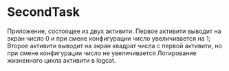 # SecondTask
Приложение, состоящее из двух активити.
Первое активити выводит на экран число 0 и при смене конфигурации число увеличивается на 1; 
Второе активити выводит на экран квадрат числа с первой активити, но при смене конфигурации число не увеличивается 
Логирование жизненного цикла активити в logcat.
